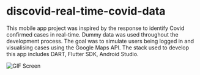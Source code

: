 # discovid-real-time-covid-data
This mobile app project was inspired by the response to identify Covid confirmed cases in real-time. Dummy data was used throughout the development process. The goal was to simulate users being logged in and visualising cases using the Google Maps API. The stack used to develop this app includes DART, Flutter SDK, Android Studio.  


![GIF Screen](https://user-images.githubusercontent.com/60179984/181847796-f1cb76b1-f449-49cd-acb6-dad7d5d06f9a.gif)
